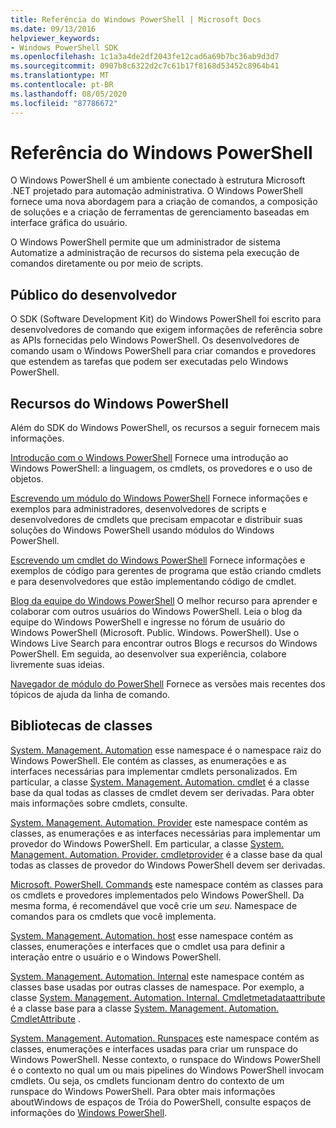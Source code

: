 ```yaml
---
title: Referência do Windows PowerShell | Microsoft Docs
ms.date: 09/13/2016
helpviewer_keywords:
- Windows PowerShell SDK
ms.openlocfilehash: 1c1a3a4de2df2043fe12cad6a69b7bc36ab9d3d7
ms.sourcegitcommit: 0907b8c6322d2c7c61b17f8168d53452c8964b41
ms.translationtype: MT
ms.contentlocale: pt-BR
ms.lasthandoff: 08/05/2020
ms.locfileid: "87786672"
---
```

# <a name="windows-powershell-reference"></a>Referência do Windows PowerShell

O Windows PowerShell é um ambiente conectado à estrutura Microsoft .NET projetado para automação administrativa. O Windows PowerShell fornece uma nova abordagem para a criação de comandos, a composição de soluções e a criação de ferramentas de gerenciamento baseadas em interface gráfica do usuário.

O Windows PowerShell permite que um administrador de sistema Automatize a administração de recursos do sistema pela execução de comandos diretamente ou por meio de scripts.

## <a name="developer-audience"></a>Público do desenvolvedor

O SDK (Software Development Kit) do Windows PowerShell foi escrito para desenvolvedores de comando que exigem informações de referência sobre as APIs fornecidas pelo Windows PowerShell. Os desenvolvedores de comando usam o Windows PowerShell para criar comandos e provedores que estendem as tarefas que podem ser executadas pelo Windows PowerShell.

## <a name="windows-powershell-resources"></a>Recursos do Windows PowerShell

Além do SDK do Windows PowerShell, os recursos a seguir fornecem mais informações.

[Introdução com o Windows PowerShell](/powershell/scripting/getting-started/getting-started-with-windows-powershell) Fornece uma introdução ao Windows PowerShell: a linguagem, os cmdlets, os provedores e o uso de objetos.

[Escrevendo um módulo do Windows PowerShell](./module/writing-a-windows-powershell-module.md) Fornece informações e exemplos para administradores, desenvolvedores de scripts e desenvolvedores de cmdlets que precisam empacotar e distribuir suas soluções do Windows PowerShell usando módulos do Windows PowerShell.

[Escrevendo um cmdlet do Windows PowerShell](./cmdlet/writing-a-windows-powershell-cmdlet.md) Fornece informações e exemplos de código para gerentes de programa que estão criando cmdlets e para desenvolvedores que estão implementando código de cmdlet.

[Blog da equipe do Windows PowerShell](https://blogs.msdn.microsoft.com/PowerShell/) O melhor recurso para aprender e colaborar com outros usuários do Windows PowerShell. Leia o blog da equipe do Windows PowerShell e ingresse no fórum de usuário do Windows PowerShell (Microsoft. Public. Windows. PowerShell).
Use o Windows Live Search para encontrar outros Blogs e recursos do Windows PowerShell. Em seguida, ao desenvolver sua experiência, colabore livremente suas ideias.

[Navegador de módulo do PowerShell](/powershell/module/) Fornece as versões mais recentes dos tópicos de ajuda da linha de comando.

## <a name="class-libraries"></a>Bibliotecas de classes

[System. Management. Automation](/dotnet/api/System.Management.Automation) esse namespace é o namespace raiz do Windows PowerShell. Ele contém as classes, as enumerações e as interfaces necessárias para implementar cmdlets personalizados. Em particular, a classe [System. Management. Automation. cmdlet](/dotnet/api/System.Management.Automation.Cmdlet) é a classe base da qual todas as classes de cmdlet devem ser derivadas. Para obter mais informações sobre cmdlets, consulte.

[System. Management. Automation. Provider](/dotnet/api/System.Management.Automation.Provider) este namespace contém as classes, as enumerações e as interfaces necessárias para implementar um provedor do Windows PowerShell. Em particular, a classe [System. Management. Automation. Provider. cmdletprovider](/dotnet/api/System.Management.Automation.Provider.CmdletProvider) é a classe base da qual todas as classes de provedor do Windows PowerShell devem ser derivadas.

[Microsoft. PowerShell. Commands](/dotnet/api/Microsoft.PowerShell.Commands) este namespace contém as classes para os cmdlets e provedores implementados pelo Windows PowerShell. Da mesma forma, é recomendável que você crie um *seu*. Namespace de comandos para os cmdlets que você implementa.

[System. Management. Automation. host](/dotnet/api/System.Management.Automation.Host) esse namespace contém as classes, enumerações e interfaces que o cmdlet usa para definir a interação entre o usuário e o Windows PowerShell.

[System. Management. Automation. Internal](/dotnet/api/System.Management.Automation.Internal) este namespace contém as classes base usadas por outras classes de namespace. Por exemplo, a classe [System. Management. Automation. Internal. Cmdletmetadataattribute](/dotnet/api/System.Management.Automation.Internal.CmdletMetadataAttribute) é a classe base para a classe [System. Management. Automation. CmdletAttribute](/dotnet/api/System.Management.Automation.CmdletAttribute) .

[System. Management. Automation. Runspaces](/dotnet/api/System.Management.Automation.Runspaces) este namespace contém as classes, enumerações e interfaces usadas para criar um runspace do Windows PowerShell. Nesse contexto, o runspace do Windows PowerShell é o contexto no qual um ou mais pipelines do Windows PowerShell invocam cmdlets. Ou seja, os cmdlets funcionam dentro do contexto de um runspace do Windows PowerShell. Para obter mais informações aboutWindows de espaços de Tróia do PowerShell, consulte espaços de informações do [Windows PowerShell](hosting/creating-runspaces.md).
